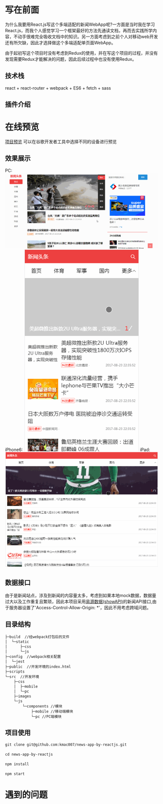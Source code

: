 # 写在前面
为什么我要用React.js写这个多端适配的新闻WebApp呢?一方面是当时我在学习React.js，而我个人感觉学习一个框架最好的方法先通读文档，再而去实践所学内容，不动手很难完全吸收文档中的知识。另一方面考虑到之前个人对移动web开发还有所欠缺，因此才选择做这个多端适配单页面WebApp。

由于起初写这个项目时没有考虑到Redux的使用，并在写这个项目的过程，并没有发现需要Redux才能解决的问题，因此后续过程中也没有使用Redux。

## 技术栈
react + react-router + webpack + ES6 + fetch + sass

## 插件介绍

# 在线预览
[项目预览](https://kmac007.github.io/news-app-by-reactjs/#/)
可以在谷歌开发者工具中选择不同的设备进行预览

## 效果展示
PC:
![pc](./src/images/pc-index.gif)
iPhone6:
![iphone6](./src/images/iphone6-index.gif)
iPad:
![ipad](./src/images/ipad-index.gif)

## 数据接口
由于是新闻站点，涉及到新闻的内容量太多，考虑到如果本地mock数据，数据量过大以及工作重复且繁琐，因此本项目采用[易源数据(showAPI)](https://www.showapi.com/api/lookPoint/109)的新闻API接口,由于服务器设置了'Access-Control-Allow-Origin: *'，因此不用考虑跨域问题。

## 目录结构
```
├─build  //经webpack打包后的文件
│  └─static
│      ├─css
│      └─js
├─config  //webpack相关配置
│  └─jest
├─public  //开发环境的index.html
├─scripts
└─src  //开发环境
    ├─css
    │  ├─mobile
    │  └─pc
    ├─images
    └─js
        └─components //模块
            ├─mobile //移动端模块
            └─pc //PC端模块
```

## 项目使用
```
git clone git@github.com:kmac007/news-app-by-reactjs.git

cd news-app-by-reactjs

npm install

npm start
```

# 遇到的问题